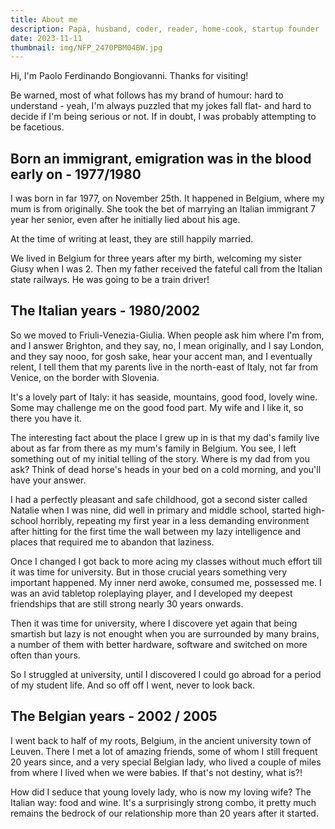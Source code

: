 ```yaml
---
title: About me
description: Papà, husband, coder, reader, home-cook, startup founder 
date: 2023-11-11
thumbnail: img/NFP_2470PBM04BW.jpg
---
```


Hi, I'm Paolo Ferdinando Bongiovanni. Thanks for visiting!

Be warned, most of what follows has my brand of humour: hard to understand - yeah, I'm always puzzled that my jokes fall flat-
and hard to decide  if I'm being serious or not. If in doubt, I was probably attempting to be facetious. 

## Born an immigrant, emigration was in the blood early on - 1977/1980

I was born in far 1977, on November 25th. It happened in Belgium, where
my mum is from originally. She took the bet of marrying an Italian immigrant 7 year her
senior, even after he initially lied about his age.

At the time of writing at least, they are still happily married.

We lived in Belgium for three years after my birth, welcoming my sister
Giusy when I was 2. Then my father received the fateful call from the
Italian state railways. He was going to be a train driver!

## The Italian years - 1980/2002

So we moved to Friuli-Venezia-Giulia. When people ask him where I'm from, and I answer Brighton,
and they say, no, I mean originally, and I say London, and they say nooo, for gosh sake, hear your accent man,
and I eventually relent, I tell them that my parents live in the north-east of Italy, not far from Venice,
on the border with Slovenia.

It's a lovely part of Italy: it has seaside, mountains, good food, lovely wine. Some may challenge me on the good
food part. My wife and I like it, so there you have it.

The interesting fact about the place I grew up in is that my dad's family live about as far from there as my mum's family
in Belgium. You see, I left something out of my initial telling of the story. Where is my dad from you ask?
Think of dead horse's heads in your bed on a cold morning, and you'll have your answer.

I had a perfectly pleasant and safe childhood, got a second sister called Natalie when I was nine, did well in 
primary and middle school, started high-school horribly, repeating my first year in a less demanding environment after
hitting for the first time the wall between my lazy intelligence and places that required me to abandon that laziness.

Once I changed I got back to more acing my classes without much effort till it was time for university. But in those
crucial years something very important happened. My inner nerd awoke, consumed me, possessed me. I was an avid
tabletop roleplaying player, and I developed my deepest friendships that are still strong nearly 30 years onwards.

Then it was time for university, where I discovere yet again that being smartish but lazy is not enought when you are 
surrounded by many brains, a number of them with better hardware, software and switched on more often than yours.

So I struggled at university, until I discovered I could go abroad for a period of my student life. And so off off I went,
never to look back.

## The Belgian years - 2002 / 2005

I went back to half of my roots, Belgium, in the ancient university town of Leuven.
There I met a lot of amazing friends, some of whom I still frequent 20 years since, and a very
special Belgian lady, who lived a couple of miles from where I lived when we were babies.
If that's not destiny, what is?!

How did I seduce that young lovely lady, who is now my loving wife? The Italian way: food and wine.
It's a surprisingly strong combo, it pretty much remains the bedrock of our relationship more than 20 years
after it started.
